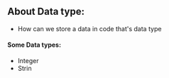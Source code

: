 ## About Data type:

* How can we store a data in code that's data type

#### Some Data types:

* Integer
* Strin